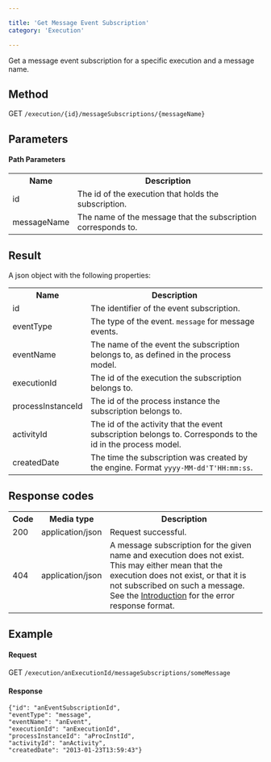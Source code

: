```yaml
---

title: 'Get Message Event Subscription'
category: 'Execution'

---
```



Get a message event subscription for a specific execution and a message name.


Method
------

GET `/execution/{id}/messageSubscriptions/{messageName}`


Parameters
----------

#### Path Parameters

<table class="table table-striped">
  <tr>
    <th>Name</th>
    <th>Description</th>
  </tr>
  <tr>
    <td>id</td>
    <td>The id of the execution that holds the subscription.</td>
  </tr>
  <tr>
    <td>messageName</td>
    <td>The name of the message that the subscription corresponds to.</td>
  </tr>
</table>


Result
------

A json object with the following properties:

<table class="table table-striped">
  <tr>
    <th>Name</th>
    <th>Description</th>
  </tr>
  <tr>
    <td>id</td>
    <td>The identifier of the event subscription.</td>
  </tr>
  <tr>
    <td>eventType</td>
    <td>The type of the event. <code>message</code> for message events.</td>
  </tr>
  <tr>
    <td>eventName</td>
    <td>The name of the event the subscription belongs to, as defined in the process model.</td>
  </tr>
  <tr>
    <td>executionId</td>
    <td>The id of the execution the subscription belongs to.</td>
  </tr>
  <tr>
    <td>processInstanceId</td>
    <td>The id of the process instance the subscription belongs to.</td>
  </tr>
  <tr>
    <td>activityId</td>
    <td>The id of the activity that the event subscription belongs to. Corresponds to the id in the process model.</td>
  </tr>
  <tr>
    <td>createdDate</td>
    <td>The time the subscription was created by the engine. Format <code>yyyy-MM-dd'T'HH:mm:ss</code>.</td>
  </tr>
</table>


Response codes
--------------

<table class="table table-striped">
  <tr>
    <th>Code</th>
    <th>Media type</th>
    <th>Description</th>
  </tr>
  <tr>
    <td>200</td>
    <td>application/json</td>
    <td>Request successful.</td>
  </tr>
  <tr>
    <td>404</td>
    <td>application/json</td>
    <td>A message subscription for the given name and execution does not exist.
    This may either mean that the execution does not exist, or that it is not subscribed on such a message.
    See the <a href="#overview-introduction">Introduction</a> for the error response format.</td>
  </tr>
</table>

Example
--------------

#### Request

GET `/execution/anExecutionId/messageSubscriptions/someMessage`

#### Response

    {"id": "anEventSubscriptionId",
    "eventType": "message",
    "eventName": "anEvent",
    "executionId": "anExecutionId",
    "processInstanceId": "aProcInstId",
    "activityId": "anActivity",
    "createdDate": "2013-01-23T13:59:43"}

